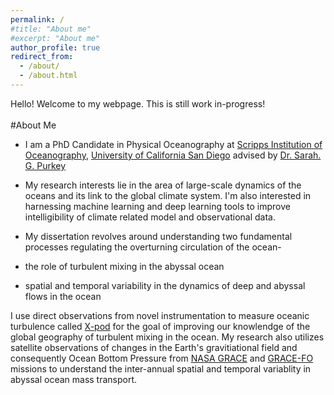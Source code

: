 ```yaml
---
permalink: /
#title: "About me"
#excerpt: "About me"
author_profile: true
redirect_from: 
  - /about/
  - /about.html
---
```

 Hello! Welcome to my webpage. This is still work in-progress!  <br />   
 #About Me
 * I am a PhD Candidate in Physical Oceanography at [Scripps Institution of Oceanography](https://scripps.ucsd.edu/), [University of California San Diego](https://ucsd.edu) advised by [Dr. Sarah. G. Purkey](https://spurkey.scrippsprofiles.ucsd.edu/) 
 
 * My research interests lie in the area of large-scale dynamics of the oceans and its link to the global climate system. I'm also interested in harnessing machine learning and deep learning tools to improve intelligibility of climate related model and observational data. 
 
 * My dissertation revolves around understanding two fundamental processes regulating the overturning circulation of the ocean- 
  * the role of turbulent mixing in the abyssal ocean  
  * spatial and temporal variability in the dynamics of deep and abyssal flows in the ocean
 
 I use direct observations from novel instrumentation to measure oceanic turbulence called  [X-pod](http://mixing.coas.oregonstate.edu/research/instrumentation/) for the goal of improving our knowlendge of the global geography of turbulent mixing in the ocean. My research also utilizes satellite observations of changes in the Earth's gravitiational field and consequently Ocean Bottom Pressure from [NASA GRACE](https://www.nasa.gov/mission_pages/Grace/index.html) and [GRACE-FO](https://www.nasa.gov/mission_pages/Grace/index.html) missions to understand the inter-annual spatial and temporal variablity in abyssal ocean mass transport. 
 
 

